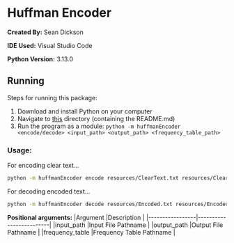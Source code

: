 # Huffman Encoder
**Created By:** Sean Dickson

**IDE Used:** Visual Studio Code

**Python Version:** 3.13.0

## Running
Steps for running this package:
1. Download and install Python on your computer
2. Navigate to [this](.) directory (containing the README.md)
4. Run the program as a module: `python -m huffmanEncoder <encode/decode> <input_path> <output_path> <frequency_table_path>`

### Usage:
For encoding clear text...
```bash
python -m huffmanEncoder encode resources/ClearText.txt resources/ClearText-OUT.txt resources/FreqTable.txt
```

For decoding encoded text...
```bash
python -m huffmanEncoder decode resources/Encoded.txt resources/Encoded-OUT.txt resources/FreqTable.txt
```

**Positional arguments:**
|Argument         |Description              |
|-----------------|-------------------------|
|input_path       |Input File Pathname      |
|output_path      |Output File Pathname     |
|frequency_table  |Frequency Table Pathname |